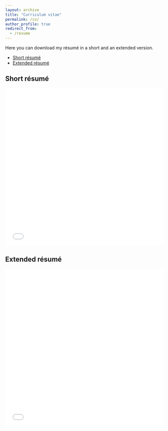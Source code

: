 ```yaml
---
layout: archive
title: "Curriculum vitae"
permalink: /cv/
author_profile: true
redirect_from:
  - /resume
---
```


Here you can download my résumé in a short and an extended version.

- [Short résumé](#short-résumé)
- [Extended résumé](#extended-résumé)

## Short résumé

<iframe src="/files/qa_cv_short.pdf" width="100%" height="500" frameborder="no" marginwidth="0" marginheight="0"></iframe>

## Extended résumé

<iframe src="/files/qa_cv.pdf" width="100%" height="500" frameborder="no" marginwidth="0" marginheight="0"></iframe>
